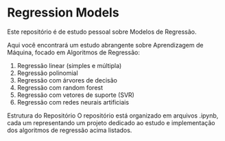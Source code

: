 # Regression Models

Este repositório é de estudo pessoal sobre Modelos de Regressão.

Aqui você encontrará um estudo abrangente sobre Aprendizagem de Máquina, focado em Algoritmos de Regressão: 
1. Regressão linear (simples e múltipla)
2. Regressão polinomial
3. Regressão com árvores de decisão
4. Regressão com random forest
5. Regressão com vetores de suporte (SVR)
6. Regressão com redes neurais artificiais

Estrutura do Repositório
O repositório está organizado em arquivos .ipynb, cada um representando um projeto dedicado ao estudo e implementação dos algoritmos de regressão acima listados.

